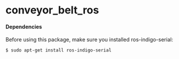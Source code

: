 # conveyor_belt_ros

#### Dependencies

Before using this package, make sure you installed ros-indigo-serial:

```
$ sudo apt-get install ros-indigo-serial
```
